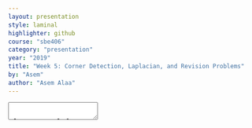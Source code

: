 ```yaml
---
layout: presentation
style: laminal
highlighter: github
course: "sbe406"
category: "presentation"
year: "2019"
title: "Week 5: Corner Detection, Laplacian, and Revision Problems"
by: "Asem"
author: "Asem Alaa"
---
```



<textarea id="source">


class: top, left
## Corner Detection

By: Asem Alaa

---

class: top, left
## Feature Detection

<img style="width:40%" src="edges-corners.gif">

---

<img style="width:80%" src="edges-corners2.jpg">

---

<img style="width:80%" src="edges-corners3.png">

---
class: top, left

### Challenges

* .red[Patch (image) matching]
--
  * .green[Distinctive features]
--
* .red[Geometric transformations (translation, rotation, scale)]
--
  * .green[Robust and efficient]
--
* .red[Photometric (brightness, exposure)]
--
  * .green[Many preprocessing options can be applied]


---
class: top, left
## Harris operator: corner detector


<img style="width:90%" src="flat-edge-corner.png">
--

---
## Compute the .red[principal] vectors of variation at location `p` 

<img style="width:60%" src="edges_directions.svg">

---
## Harris operator
### Step 1: image smoothing (optional)

--
$$ L(p,\sigma ) = \[I * G_\sigma \](p) $$

```python
 signal.convolve2d(img, gaussian_kernel(7,1.0) ,'same')
```

<img style="width:50%;" src="image.png">

---
## Harris operator
### Step 2: compute $I_x$ and $I_y$

Many options to compute the $I_x$ and $I_y$ exist:

1. First order difference.
2. Prewitt kernel
3. Sobel kernel

```python
Ix = signal.convolve2d( img , sobel_h ,'same')
Iy = signal.convolve2d( img , sobel_v ,'same')
```

<img style="width:40%;" src="lx.png"> <img style="width:40%;" src="ly.png">

---
## Harris operator
### Step3: construct the Hessian (Hesh'n) matrix $M$

We will construct the Hessian matrix so we are able to compute the principal vectors of variation.

--
$$ M(p) = 
\begin{bmatrix}
I_x^2       & I_xI_y \\\
I_xI_y       & I_y^2
\end{bmatrix}
$$

--
```python
Ixx =  np.multiply( Ix, Ix) 
Iyy =  np.multiply( Iy, Iy)
Ixy =  np.multiply( Ix, Iy)
```

---
## Harris operator
### Step3 (Alternative): construct the Hessian (Hesh'n) matrix $M$ .red[over a window]

* If we need more robust detection
--
* Compute $M$ over a window (e.g $3 \times 3$)
--
* Now can detect larger corner that lives inside a window of pixels, instead of a single pixel.

--
$$
\hat{M}(p) = \sum_{i,j}  w(i,j)
\begin{bmatrix}
I_x^2       & I_xI_y \\\
I_xI_y       & I_y^2
\end{bmatrix}
$$

--
$$
\hat{M}(p) =
\begin{bmatrix}
\sum w(i,j) I_x^2(i,j)       & \sum  w(i,j) I_xI_y(i,j) \\\
\sum  w(i,j) I_xI_y(i,j)       & \sum w(i,j) I_y^2(i,j)
\end{bmatrix} 
$$

---
## Harris operator
### Step3 (Alternative): construct the Hessian (Hesh'n) matrix $M$ .red[over a window]

$$
\hat{M}(p) =
\begin{bmatrix}
\hat{I_x^2}       & \hat{I_xI_y} \\\
\hat{I_xI_y}       & \hat{I_y^2}
\end{bmatrix}
$$

--
```python
Ixx =  np.multiply( Ix, Ix) 
Iyy =  np.multiply( Iy, Iy)
Ixy =  np.multiply( Ix, Iy)

Ixx_hat = signal.convolve2d( Ixx , box_filter(3) ,'same') 
Iyy_hat = signal.convolve2d( Iyy , box_filter(3) ,'same') 
Ixy_hat = signal.convolve2d( Ixy , box_filter(3) ,'same') 
```



---
## Harris operator
### Step 4: compute $\lambda_1$ and $\lambda_2$ of $\hat{M}$

* Hessian matrix
<img style="width:50%" src="../../images/Hmat.png">

* Eigen vectors and Eigen values
  * values (amount of variation)
  * vector (variation direction)

<img style="width:50%" src="../../images/eig1.png">

---

<img style="width:80%" src="screenshot-2.png">


---
## Harris operator
### Step 4: compute $\lambda_1$ and $\lambda_2$ of $\hat{M}$

--
$$|H - \lambda I | = 0$$

---
## Harris operator
### Interpretation of $\lambda_1$ and $\lambda_2$

<img style="width:70%" src="../../images/eig2.png">

---
## Harris operator
### Step 5: evaluate corners using $R$ as a measure

--
$$R = (\lambda_1 \times \lambda_2) - k (\lambda_1 + \lambda_2)$$


---
## Harris operator
### Step 4 (Alternative): evaluate $R$ directly without $\lambda_1$ and $\lambda_2$

#### Indirect solution

--
$$det(M) = \lambda_1 \times \lambda_2$$

--
$$trace(M) = \lambda_1 + \lambda_2 $$

--
##### Instead of calculating $\lambda_1, \lambda_2$

--
* $R = det(\hat{M}) - k * trace(\hat{M})$
--
* Trace is sum of diagonal elements 

---
## Harris operator
### Step 4 (Alternative): evaluate $R$ directly without $\lambda_1$ and $\lambda_2$

$$
\hat{M}(p) =
\begin{bmatrix}
\hat{I_x^2}       & \hat{I_xI_y} \\\
\hat{I_xI_y}       & \hat{I_y^2}
\end{bmatrix}
$$

$$R = det(\hat{M}) - k * trace(\hat{M})$$


```python
K = 0.05

detM = np.multiply(Ixx_hat,Iyy_hat) - np.multiply(Ixy_hat,Ixy_hat) 
trM = Ixx_hat + Iyy_hat
R = detM - K * trM 
```

---
## Harris operator
### Finally

```python
corners = ???
```

Select large values of $R$, using whatever thresholding heuristic in mind.


#### Thresholding options:
- constant absolute value 
  - (e.g `corners = np.abs(R) > 2.5`)
--
- relative to maximum value 
  - (e.g `corners =  np.abs(R) > 0.2 * np.max(R)`)
--
- relative to quantile value 
  - (e.g `corners =  np.abs(R) > np.quantile(np.abs(R),0.9)`)


```python
corners = np.abs(R) >  np.quantile( np.abs(R),0.999)
```
---
## Harris operator
### Results

--
<img style="width:40%;" src="image.png"> <img style="width:40%;" src="corners.png">



---
## Harris operator overview


---

calss: top, left
## FAST Corner Detector
* Features from Accelerated Segment Test (FAST)
* Real-time applications.

<img style="width:100%" src="../../images/fast.png">
---

calss: top, left
## FAST Corner Detector
* Basic Algorithm

```python
1. Select Pixel p with intensity $$I_p$$ 
2. Select Threshold t
3. Consider circle with 16 pixels.
4. Calculate absolute difference $$I_p - I_i$$ and i =1 to 16
5. P is a corner if n points have absolute difference > t and n >= 6
6. Suppress weak corners (None-Max suppression)
```

--
* High Speed Test 

```python
4. Calculate absolute difference $$I_p - I_i$$ Considering i =1, 9, 5, 13 only.
5. P is a corner if n points have absolute difference > t and n >= 3
6. Suppress weak corners (None-Max suppression)
```
--
* None-Max suppression

```python
For successive corners.
1. For each corner point p
1. Compute score V which is sum of absolute difference between point p and 16 circle points.
2. Suppress if not local maximum. 
```
**Lets See Implementation**
---


---
## Midterm Spring 2018 Revision

<style type="text/css">
  .smaller { font-size: 15px; }
</style>

### Q1

<img style="width:60%" src="q1.png">
.smaller[
1. Find the number of gray levels. 
2. Find the image carrier and its cardinality. 
3. What is the number of all possible images that can be defined for this image carrier and numbegray levels?
4. Find the image mean and median. 
5. Find the absolute image histogram.
6. Find the absolute image histogram after the least significant bit is set to 0. In general, what effect would setting to zero the lower-order bit planes have on the histogram of an image?
7. Find the absolute image histogram after the most significant bit is set to 0. In general, what effect would setting to zero the higher-order bit planes have on the histogram of an image?
8. Find and plot the means of the horizontal intensity profiles. 
9. Find the L​1​ and L​2​ distances between the first and last vertical intensity profiles. 
]

---
## Midterm Spring 2018 Revision

### Q1

<img style="width:60%" src="q1.png">

* Find the number of gray levels. 
--
  * .red[8 = $2^3$]
--
* Find the image carrier and its cardinality.
--
  * .red[Image carrier: {$ (x,y) : 1 \leq x \leq 5  \land  1 \leq y \leq 4 $} $\subset Z^2$ ]
  * .red[Cardinality = $5 \times 4 = 20$]
--
* What is the number of all possible images that can be defined for this image carrier and number of gray levels?
--
  * .red[$8^{20}$]
--
* Find the image mean and median.
--
  * .red[mean=3.5, median=3]

---
## Midterm Spring 2018 Revision

### Q1

<img style="width:60%" src="q1.png">

* .smaller[Find the absolute image histogram.]


--
<img style="width:80%" src="histogram.png">

--
* .smaller[Find the absolute image histogram after the least significant bit is set to 0. In general, what effect would setting to zero the lower-order bit planes have on the histogram of an image?]
--
<img style="width:80%" src="histogram2.png">

--
.red[.smaller[The effect is compressing histogram of the image by clustering each two successive levels to lower one.]]


---
## Midterm Spring 2018 Revision

### Q1

<img style="width:80%" src="histogram.png">

* .smaller[Find the absolute image histogram after the most significant bit is set to 0. In general, what effect would setting to zero the higher-order bit planes have on the histogram of an image?]

--
<img style="width:80%" src="histogram3.png">

--
.red[.smaller[The effect is that the image contrast will decrease and image will be darker.]]

---
## Midterm Spring 2018 Revision

### Q1

<img style="width:60%" src="q1.png">

* Find and plot the means of the horizontal intensity profiles. 

--
.red[| index | horizontal profile mean |
|--|--|
| 1 | 5 |
| 2 | 2.6 |
| 3 | 5.6 |
| 4 | 0.8 |]


---
## Midterm Spring 2018 Revision

### Q1

<img style="width:60%" src="q1.png">

1. Find the $L​_1$​ and $L​_2$​ distances between the first and last vertical intensity profiles. 
  
--
* first column: $a = \[6, 7, 4, 0\]^T $
* last column: $b = \[7, 1, 2, 1 \]^T$

--
$$L_1 = \frac{1}{4} \sum_0^3 |a_i - b_i| = 2.5$$
$$L_2 = \frac{1}{4} \sqrt{ \sum_0^3 (a_i - b_i)^2 } = 1.5$$

---
## Midterm Spring 2018 Revision
### Q2 - a

Use the exponential representation of the sine function to show that the DFT of the discrete function 
$$f(x,y) = sin( 2 \pi u_0 x + 2\pi v_0 y )$$

is 


$$F(u,v) = \frac{i}{2} \left[ \delta (u + N_c u_0, v+ N_r v_0) - \delta(u - N_c u_0, v - N_r v_0)\right]$$


---
## Midterm Spring 2018 Revision
### Q2 - b

b) Consider a $3 \times 3$ spatial mask that averages the four closest neighbors of a point $(x, y)$ , but excludes the point itself from the average.

1. Write an expression for the filter, $h(x, y )$ , in the spatial domain. 
2. Show that the equivalent filter, $H(u, v )$ , in the frequency domain is given by
$$ H(u,v) = \frac{1}{2}\[ cos(2 \pi u / N_c) + cos(2 \pi v / N_r) \]$$
3. Show that $H (u, v )$ is a low-pass filter.

---
## Midterm Spring 2018 Revision
### Q3

<img style="width:60%" src="q3.png">

1.  What color would a person see in the first, middle, and last columns of this image? 
2.  What are the cyan (C), magenta (M), and yellow (Y) components of the first, middle, and last columns of this image?
3.  What are the hue (H), saturation (S), and intensity (I) components of the first, middle, and last columns of this image?


---
## Midterm Spring 2018 Revision
### Q4 - a

The rectangle in the binary image below is of size $4 \times 5$ pixels.

<img style="width:60%" src="q3.png">

1. What would the magnitude of the gradient of this image look like based on using the approximation
$$ || grad I(x,y) || = |S_x(x,y)| + |S_y(x,y)| $$
Where $S_x$ and $S_y$ are obtained using the Sobel operators. Show all pixel values in the gradient image. 
2. Sketch the histogram of the gradient directions $\phi(x, y) = tan^{-1} \frac{S_y (x,y)}{S_x(x,y)}$. Be precise in labeling the height of each component of the histogram. 
3. What would the Laplacian of this image look like based on the following approximation?
$$ \nabla^2 I(x, y ) = I(x + 1, y ) + I(x − 1, y) + I(x, y + 1) + I(x, y − 1) − 4I(x, y)$$

---
## Midterm Spring 2018 Revision
### Q4 - b

A biomedical engineering student is assigned the job of inspecting a certain class of images generated by an electron microscope. In order to simplify the inspection task, the student decides to use digital image enhancement techniques and, to this end, examines a set of representative images and finds the following problems:

1. bright, isolated dots that are of no interest;
2. lack of sharpness;
3. not enough contrast in some images;
4. shifts in average intensity, when this value should be K to perform correctly certain intensity measurement
5. The student wants to correct these problems and then display in white all intensities in a band between $u_1$ and $u_2$ , while keeping normal tonality in the remaining intensities. 
6. Propose a sequence of processing steps that the student can follow to achieve the desired goals.

---
## Midterm Spring 2018 Revision
### Q5 (True or False)

1. In a grid cell model of image pixels, a pixel is a homogeneously shaded square cell. 
2. The 2D DFT maps a scalar image into a weighted sum of complex exponentials on the unit circle in the complex plane.
3. Low frequencies represent homogeneous ​multiplicative​ contributions to the input image while high frequencies represent local ​continuities​ in the image.
4. Directional patterns in an input image create value distributions in the DFT of the image in an orthogonal direction.
5. The 2D CIE Color Space represents the ​brightness and colors ​perceived by the average person. 
6. A 2D Gauss filter can be decomposed into two subsequent 1D Gauss filters. 
7. Computer screens have typically ​less​ available colors than color printers.​ ​
8. Illumination artifacts between subsequent or time-synchronized images violate the intensity constancy assumption.
9. For corner detection using the Hessian matrix, if the magnitude of both eigenvalues is ​large​, then we are at a low-contrast region while two ​small​ eigenvalues identify a corner.
10. In the edge following step of the canny edge detector, the paths of pixel locations p with gray level values exceeding the ​higher threshold​, i.e. $g(p) > T\text{high}$ , ​are traced, and pixels on such a path are marked as being edge pixels.


class: center, middle
# Thanks    
    



</textarea>
